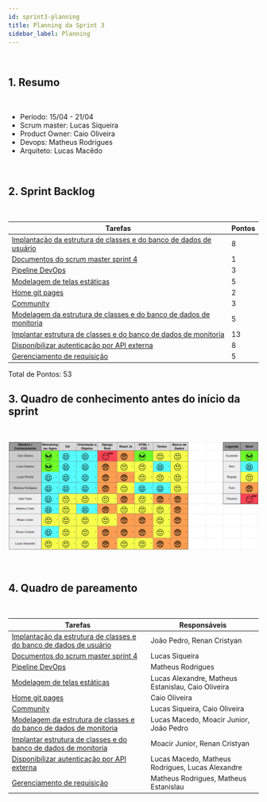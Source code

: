 ```yaml
---
id: sprint3-planning
title: Planning da Sprint 3 
sidebar_label: Planning
---
```


<br>

## 1. Resumo

<br>

- Período: 15/04 - 21/04
- Scrum master: Lucas Siqueira
- Product Owner: Caio Oliveira
- Devops: Matheus Rodrigues
- Arquiteto: Lucas Macêdo

<br>

## 2. Sprint Backlog

<br>

Tarefas|Pontos
--|--
|[Implantação da estrutura de classes e do banco de dados de usuário](https://github.com/fga-eps-mds/2019.1-MaisMonitoria/issues/58) | 8
|[Documentos do scrum master sprint 4](https://github.com/fga-eps-mds/2019.1-MaisMonitoria/issues/63) | 1
|[Pipeline DevOps](https://github.com/fga-eps-mds/2019.1-MaisMonitoria/issues/62) | 3
|[Modelagem de telas estáticas](https://github.com/fga-eps-mds/2019.1-Hora-Da-Hora/issues/45) | 5
|[Home git pages](https://github.com/fga-eps-mds/2019.1-MaisMonitoria/issues/61) | 2
|[Community](https://github.com/fga-eps-mds/2019.1-MaisMonitoria/issues/60) | 3
|[Modelagem da estrutura de classes e do banco de dados de monitoria](https://github.com/fga-eps-mds/2019.1-MaisMonitoria/issues/59) | 5
|[Implantar estrutura de classes e do banco de dados de monitoria](https://github.com/fga-eps-mds/2019.1-MaisMonitoria/issues/57) | 13
|[Disponibilizar autenticação por API externa](https://github.com/fga-eps-mds/2019.1-MaisMonitoria/issues/56) | 8
|[Gerenciamento de requisição](https://github.com/fga-eps-mds/2019.1-MaisMonitoria/issues/55) | 5



Total de Pontos: 53

## 3. Quadro de conhecimento antes do início da sprint

<br>

![Ilustração do Quadro de Conhecimentos](assets/quadro-conhecimento-4.png)

<br>


## 4. Quadro de pareamento

<br>

Tarefas|Responsáveis
--|--
|[Implantação da estrutura de classes e do banco de dados de usuário](https://github.com/fga-eps-mds/2019.1-MaisMonitoria/issues/58) | João Pedro, Renan Cristyan
|[Documentos do scrum master sprint 4](https://github.com/fga-eps-mds/2019.1-MaisMonitoria/issues/63) | Lucas Siqueira
|[Pipeline DevOps](https://github.com/fga-eps-mds/2019.1-MaisMonitoria/issues/62) | Matheus Rodrigues
|[Modelagem de telas estáticas](https://github.com/fga-eps-mds/2019.1-Hora-Da-Hora/issues/45) | Lucas Alexandre, Matheus Estanislau, Caio Oliveira
|[Home git pages](https://github.com/fga-eps-mds/2019.1-MaisMonitoria/issues/61) | Caio Oliveira
|[Community](https://github.com/fga-eps-mds/2019.1-MaisMonitoria/issues/60) | Lucas Siqueira, Caio Oliveira
|[Modelagem da estrutura de classes e do banco de dados de monitoria](https://github.com/fga-eps-mds/2019.1-MaisMonitoria/issues/59) | Lucas Macedo, Moacir Junior, João Pedro
|[Implantar estrutura de classes e do banco de dados de monitoria](https://github.com/fga-eps-mds/2019.1-MaisMonitoria/issues/57) | Moacir Junior, Renan Cristyan
|[Disponibilizar autenticação por API externa](https://github.com/fga-eps-mds/2019.1-MaisMonitoria/issues/56) | Lucas Macedo, Matheus Rodrigues, Lucas Alexandre
|[Gerenciamento de requisição](https://github.com/fga-eps-mds/2019.1-MaisMonitoria/issues/55) | Matheus Rodrigues, Matheus Estanislau






